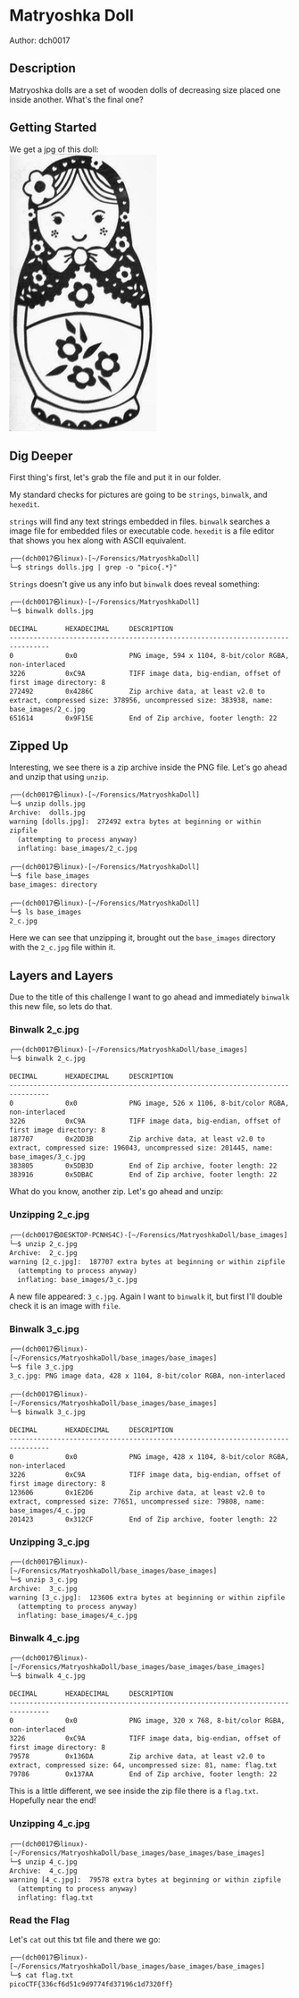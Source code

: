 # Matryoshka Doll
Author: dch0017

## Description
Matryoshka dolls are a set of wooden dolls of decreasing size placed one inside another. What's the final one?

## Getting Started
We get a jpg of this doll:</br>
![cat](./doll.png)
</br>


## Dig Deeper
First thing's first, let's grab the file and put it in our folder.

My standard checks for pictures are going to be ```strings```, ```binwalk```, and ```hexedit```.

```strings``` will find any text strings embedded in files. 
```binwalk``` searches a image file for embedded files or executable code.
```hexedit``` is a file editor that shows you hex along with ASCII equivalent.

```console
┌──(dch0017㉿linux)-[~/Forensics/MatryoshkaDoll]
└─$ strings dolls.jpg | grep -o "pico{.*}"
```

```Strings``` doesn't give us any info but ```binwalk``` does reveal something:
```console
┌──(dch0017㉿linux)-[~/Forensics/MatryoshkaDoll]
└─$ binwalk dolls.jpg

DECIMAL       HEXADECIMAL     DESCRIPTION
--------------------------------------------------------------------------------
0             0x0             PNG image, 594 x 1104, 8-bit/color RGBA, non-interlaced
3226          0xC9A           TIFF image data, big-endian, offset of first image directory: 8
272492        0x4286C         Zip archive data, at least v2.0 to extract, compressed size: 378956, uncompressed size: 383938, name: base_images/2_c.jpg
651614        0x9F15E         End of Zip archive, footer length: 22
```

## Zipped Up
Interesting, we see there is a zip archive inside the PNG file. Let's go ahead and unzip that using ```unzip```.

```console
┌──(dch0017㉿linux)-[~/Forensics/MatryoshkaDoll]
└─$ unzip dolls.jpg
Archive:  dolls.jpg
warning [dolls.jpg]:  272492 extra bytes at beginning or within zipfile
  (attempting to process anyway)
  inflating: base_images/2_c.jpg

┌──(dch0017㉿linux)-[~/Forensics/MatryoshkaDoll]
└─$ file base_images
base_images: directory

┌──(dch0017㉿linux)-[~/Forensics/MatryoshkaDoll]
└─$ ls base_images
2_c.jpg
```

Here we can see that unzipping it, brought out the ```base_images``` directory with the ```2_c.jpg``` file within it.

## Layers and Layers
Due to the title of this challenge I want to go ahead and immediately ```binwalk``` this new file, so lets do that.

### Binwalk 2_c.jpg
```console
┌──(dch0017㉿linux)-[~/Forensics/MatryoshkaDoll/base_images]
└─$ binwalk 2_c.jpg

DECIMAL       HEXADECIMAL     DESCRIPTION
--------------------------------------------------------------------------------
0             0x0             PNG image, 526 x 1106, 8-bit/color RGBA, non-interlaced
3226          0xC9A           TIFF image data, big-endian, offset of first image directory: 8
187707        0x2DD3B         Zip archive data, at least v2.0 to extract, compressed size: 196043, uncompressed size: 201445, name: base_images/3_c.jpg
383805        0x5DB3D         End of Zip archive, footer length: 22
383916        0x5DBAC         End of Zip archive, footer length: 22

```

What do you know, another zip. Let's go ahead and unzip:

### Unzipping 2_c.jpg
```console
┌──(dch0017㉿DESKTOP-PCNHS4C)-[~/Forensics/MatryoshkaDoll/base_images]
└─$ unzip 2_c.jpg
Archive:  2_c.jpg
warning [2_c.jpg]:  187707 extra bytes at beginning or within zipfile
  (attempting to process anyway)
  inflating: base_images/3_c.jpg
```

A new file appeared: ```3_c.jpg```. Again I want to ```binwalk``` it, but first I'll double check it is an image with ```file```.

### Binwalk 3_c.jpg
```console
┌──(dch0017㉿linux)-[~/Forensics/MatryoshkaDoll/base_images/base_images]
└─$ file 3_c.jpg
3_c.jpg: PNG image data, 428 x 1104, 8-bit/color RGBA, non-interlaced

┌──(dch0017㉿linux)-[~/Forensics/MatryoshkaDoll/base_images/base_images]
└─$ binwalk 3_c.jpg

DECIMAL       HEXADECIMAL     DESCRIPTION
--------------------------------------------------------------------------------
0             0x0             PNG image, 428 x 1104, 8-bit/color RGBA, non-interlaced
3226          0xC9A           TIFF image data, big-endian, offset of first image directory: 8
123606        0x1E2D6         Zip archive data, at least v2.0 to extract, compressed size: 77651, uncompressed size: 79808, name: base_images/4_c.jpg
201423        0x312CF         End of Zip archive, footer length: 22
```

### Unzipping 3_c.jpg
```console
┌──(dch0017㉿linux)-[~/Forensics/MatryoshkaDoll/base_images/base_images]
└─$ unzip 3_c.jpg
Archive:  3_c.jpg
warning [3_c.jpg]:  123606 extra bytes at beginning or within zipfile
  (attempting to process anyway)
  inflating: base_images/4_c.jpg
```

### Binwalk 4_c.jpg
```console
┌──(dch0017㉿linux)-[~/Forensics/MatryoshkaDoll/base_images/base_images/base_images]
└─$ binwalk 4_c.jpg

DECIMAL       HEXADECIMAL     DESCRIPTION
--------------------------------------------------------------------------------
0             0x0             PNG image, 320 x 768, 8-bit/color RGBA, non-interlaced
3226          0xC9A           TIFF image data, big-endian, offset of first image directory: 8
79578         0x136DA         Zip archive data, at least v2.0 to extract, compressed size: 64, uncompressed size: 81, name: flag.txt
79786         0x137AA         End of Zip archive, footer length: 22
```

This is a little different, we see inside the zip file there is a ```flag.txt```. Hopefully near the end!

### Unzipping 4_c.jpg
```console
┌──(dch0017㉿linux)-[~/Forensics/MatryoshkaDoll/base_images/base_images/base_images]
└─$ unzip 4_c.jpg
Archive:  4_c.jpg
warning [4_c.jpg]:  79578 extra bytes at beginning or within zipfile
  (attempting to process anyway)
  inflating: flag.txt
```

### Read the Flag
Let's ```cat``` out this txt file and there we go:
```console
┌──(dch0017㉿linux)-[~/Forensics/MatryoshkaDoll/base_images/base_images/base_images]
└─$ cat flag.txt
picoCTF{336cf6d51c9d9774fd37196c1d7320ff}
```